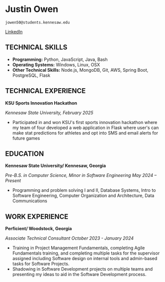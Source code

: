 # Justin Owen

```
jowen50@students.kennesaw.edu
```


[LinkedIn](https://www.linkedin.com/in/justin-owen1/)

## TECHNICAL SKILLS

- **Programming:** Python, JavaScript, Java, Bash
- **Operating Systems:** Windows, Linux, OSX
- **Other Technical Skills:** Node.js, MongoDB, Git, AWS, Spring Boot, PostgreSQL, Flask

## TECHNICAL EXPERIENCE

**KSU Sports Innovation Hackathon**

_Kennesaw State University, February 2025_

- Participated in and won KSU's first sports innovation hackathon where my team of four developed a web application in Flask where user's can make stat predictions for athletes and opt into SMS and email alerts for future games

## EDUCATION

**Kennesaw State University/ Kennesaw, Georgia**

_Pre-B.S. in Computer Science, Minor in Software Engineering May 2024 – Present_

- Programming and problem solving I and II, Database Systems, Intro to Software Engineering, Computer Organization and Architecture, Data Communications

## WORK EXPERIENCE

**Perficient/ Woodstock, Georgia**

_Associate Technical Consultant October 2023 - January 2024_

- Training in Project Management Fundamentals, completing Agile Fundamentals training, and completing multiple tasks for the supervisor assigned including Software design on internal tools and admin-based tasks for Software Projects.
- Shadowing in Software Development projects on multiple teams and presenting my ideas to aid in the Software Development process.